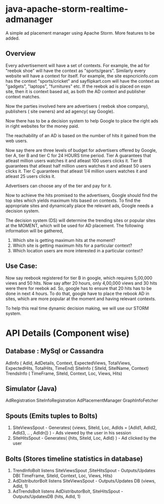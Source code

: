 java-apache-storm-realtime-admanager
====================================

A simple ad placement manager using Apache Storm. More features to be added.

Overview
--------

Every advertisement will have a set of contexts. For example, the ad for "reebok shoe" will have the context as "sports/gears".
Similarly every website will have a context for itself. For example, the site espncricinfo.com has the context  "sports/cricket" and sayflipkart.com will have the context as "gadgets", "laptops", "furnitures" etc.
If the reebok ad is placed on espn site, then it is context based ad, as both the AD context and publisher context matches.
 
Now the parties involved here are advertisers ( reebok shoe company), publishers ( site owners) and ad agency( say Google).
 
Now there has to be a decision system to help Google to place the right ads in right websites for the money paid.
 
The reachability of an AD is based on the number of hits it gained from the web users.
 
Now say there are three levels of budget for advertisers offered by Google, tier A, tier B and tier C for 24 HOURS time period.
Tier A guarantees that atleast million users watches it and atleast 100 users clicks it.
Tier B guarantees that atleast half million users watches it and atleast 50 users clicks it.
Tier C guarantees that atleast 1/4 million users watches it and atleast 25 users clicks it.
 
Advertisers can choose any of the tier and pay for it.
 
Now to achieve the hits promised to the advertisers, Google should find the top sites which yields maximum hits based on contexts. To find the appropriate sites and dynamically place the relevant ads, Google needs a decision system.
 
The decision system (DS) will determine the trending sites or popular sites at the MOMENT, which will be used for AD placement.
The following information will be gathered,
1. Which site is getting maximum hits at the moment?
2. Which site is getting maximum hits for a particular context?
3. Which location users are more interested in a particular context?
 
Use Case:
---------
Now say reebook registered for tier B in google, which requires 5,00,000 views and 50 hits.
Now say after 20 hours, only 4,00,000 views and 30 hits were there for reebok ad. So, google has to ensure that 20 hits has to be done in next 4 hours. To do that, google have to place the rebook AD in sites, which are more popular at the moment and having relevant contexts.
 
To help this real time dynamic decision making, we will use our STORM system.

API Details (Component wise)
============================

Database : MySql or Cassandra
-----------------------------
AdInfo ( AdId, AdDetails, Context, ExpectedViews, TotalViews, ExpectedHits, TotalHits, TimeEnd)
SiteInfo ( SiteId, SitelName, Context)
TrendsInfo ( TimeFrame, SiteId, Context, Loc, Views, Hits)

Simulator (Java)
----------------
AdRegistration
SiteInfoRegistration
AdPlacementManager
GraphInfoFetcher

Spouts (Emits tuples to Bolts)
------------------------------
1. SiteViewsSpout - Generates( {views, SiteId, Loc, AdIds = [AdId1, AdId2, AdId3, .. , AdIdn]} ) - Ads viewed by the user in his session
2. SiteHitsSpout - Generates( {hits, SiteId, Loc, AdId} ) - Ad clicked by the user

Bolts (Stores timeline statistics in database)
----------------------------------------------
1. TrendInfoBolt listens SiteViewsSpout ,SiteHitsSpout - Outputs/Updates DB( TimeFrame, SiteId, Context, Loc, Views, Hits)
2. AdDistributorBolt listens SiteViewsSpout - Outputs/Updates DB (views, AdId, 1)
3. AdTrendsBolt listens AdDistributorBolt, SiteHitsSpout - Outputs/UpdatesDB (hits, AdId, 1)

